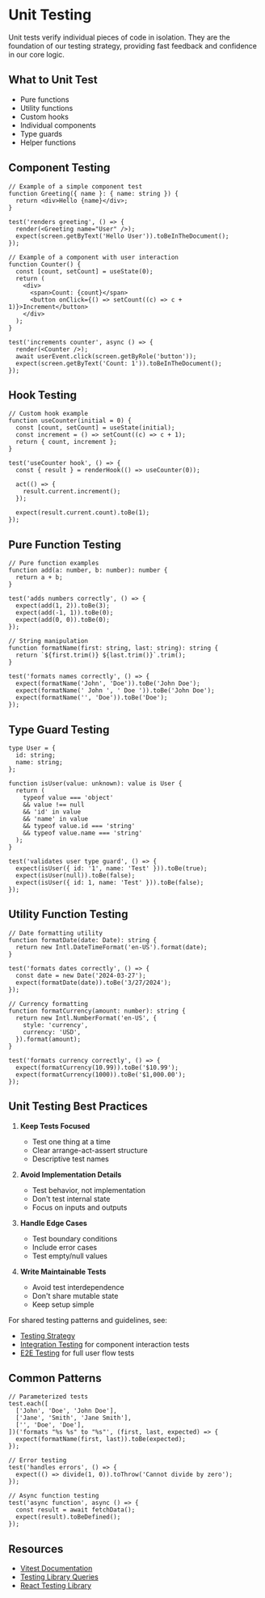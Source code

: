 # Unit Testing

Unit tests verify individual pieces of code in isolation. They are the foundation of our testing strategy, providing fast feedback and confidence in our core logic.

## What to Unit Test

- Pure functions
- Utility functions
- Custom hooks
- Individual components
- Type guards
- Helper functions

## Component Testing

```tsx
// Example of a simple component test
function Greeting({ name }: { name: string }) {
  return <div>Hello {name}</div>;
}

test('renders greeting', () => {
  render(<Greeting name="User" />);
  expect(screen.getByText('Hello User')).toBeInTheDocument();
});

// Example of a component with user interaction
function Counter() {
  const [count, setCount] = useState(0);
  return (
    <div>
      <span>Count: {count}</span>
      <button onClick={() => setCount((c) => c + 1)}>Increment</button>
    </div>
  );
}

test('increments counter', async () => {
  render(<Counter />);
  await userEvent.click(screen.getByRole('button'));
  expect(screen.getByText('Count: 1')).toBeInTheDocument();
});
```

## Hook Testing

```tsx
// Custom hook example
function useCounter(initial = 0) {
  const [count, setCount] = useState(initial);
  const increment = () => setCount((c) => c + 1);
  return { count, increment };
}

test('useCounter hook', () => {
  const { result } = renderHook(() => useCounter(0));

  act(() => {
    result.current.increment();
  });

  expect(result.current.count).toBe(1);
});
```

## Pure Function Testing

```tsx
// Pure function examples
function add(a: number, b: number): number {
  return a + b;
}

test('adds numbers correctly', () => {
  expect(add(1, 2)).toBe(3);
  expect(add(-1, 1)).toBe(0);
  expect(add(0, 0)).toBe(0);
});

// String manipulation
function formatName(first: string, last: string): string {
  return `${first.trim()} ${last.trim()}`.trim();
}

test('formats names correctly', () => {
  expect(formatName('John', 'Doe')).toBe('John Doe');
  expect(formatName(' John ', ' Doe ')).toBe('John Doe');
  expect(formatName('', 'Doe')).toBe('Doe');
});
```

## Type Guard Testing

```tsx
type User = {
  id: string;
  name: string;
};

function isUser(value: unknown): value is User {
  return (
    typeof value === 'object'
    && value !== null
    && 'id' in value
    && 'name' in value
    && typeof value.id === 'string'
    && typeof value.name === 'string'
  );
}

test('validates user type guard', () => {
  expect(isUser({ id: '1', name: 'Test' })).toBe(true);
  expect(isUser(null)).toBe(false);
  expect(isUser({ id: 1, name: 'Test' })).toBe(false);
});
```

## Utility Function Testing

```tsx
// Date formatting utility
function formatDate(date: Date): string {
  return new Intl.DateTimeFormat('en-US').format(date);
}

test('formats dates correctly', () => {
  const date = new Date('2024-03-27');
  expect(formatDate(date)).toBe('3/27/2024');
});

// Currency formatting
function formatCurrency(amount: number): string {
  return new Intl.NumberFormat('en-US', {
    style: 'currency',
    currency: 'USD',
  }).format(amount);
}

test('formats currency correctly', () => {
  expect(formatCurrency(10.99)).toBe('$10.99');
  expect(formatCurrency(1000)).toBe('$1,000.00');
});
```

## Unit Testing Best Practices

1. **Keep Tests Focused**

   - Test one thing at a time
   - Clear arrange-act-assert structure
   - Descriptive test names

2. **Avoid Implementation Details**

   - Test behavior, not implementation
   - Don't test internal state
   - Focus on inputs and outputs

3. **Handle Edge Cases**

   - Test boundary conditions
   - Include error cases
   - Test empty/null values

4. **Write Maintainable Tests**
   - Avoid test interdependence
   - Don't share mutable state
   - Keep setup simple

For shared testing patterns and guidelines, see:

- [Testing Strategy](./README.md)
- [Integration Testing](./integration.md) for component interaction tests
- [E2E Testing](./e2e.md) for full user flow tests

## Common Patterns

```tsx
// Parameterized tests
test.each([
  ['John', 'Doe', 'John Doe'],
  ['Jane', 'Smith', 'Jane Smith'],
  ['', 'Doe', 'Doe'],
])('formats "%s %s" to "%s"', (first, last, expected) => {
  expect(formatName(first, last)).toBe(expected);
});

// Error testing
test('handles errors', () => {
  expect(() => divide(1, 0)).toThrow('Cannot divide by zero');
});

// Async function testing
test('async function', async () => {
  const result = await fetchData();
  expect(result).toBeDefined();
});
```

## Resources

- [Vitest Documentation](https://vitest.dev)
- [Testing Library Queries](https://testing-library.com/docs/queries/about)
- [React Testing Library](https://testing-library.com/docs/react-testing-library/intro)
